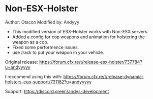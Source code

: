 # Non-ESX-Holster
Author: Otacon 
Modified by: Andyyy

- This modified version of ESX-Holster works with Non-ESX servers.
- Added a config for cop weapons and animation for holstering the weapon as a cop.
- Fixed some performence issues.
- use /rack to put your weapon in your vehicle.

Original release: https://forum.cfx.re/t/release-esx-holster/737784?u=andyyyyy

I reccomend using this with: https://forum.cfx.re/t/release-dynamic-holsters-eup-support/731182?u=andyyyyy

Support: https://discord.green/andys-development
